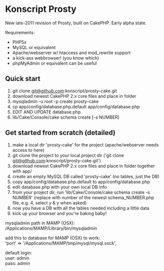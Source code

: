 # Konscript Prosty

New late-2011 revision of Prosty, built on CakePHP. Early alpha state.

Requirements:  
- PHP5x  
- MySQL or equivalent  
- Apache/webserver w/ htaccess and mod_rewrite support  
- a kick-ass webbrowser! (you know which)  
- phpMyAdmin or equivalent can be useful  

## Quick start

1. git clone git@github.com:konscript/prosty-cake.git
2. download newest CakePHP 2.x core files and place in folder
3. mysqladmin -u root -p create prosty-cake
4. cp app/config/database.php.default app/config/database.php
5. EDIT AND UPDATE database.php
6. lib/Cake/Console/cake schema create [-s NUMBER]

## Get started from scratch (detailed)

1. make a local dir 'prosty-cake' for the project (apache/webserver needs access to here)
2. git clone the project to your local project dir ('git clone git@github.com:konscript/prosty-cake.git')
3. download newest CakePHP 2.x core files and place in folder together with app/
4. create an empty MySQL DB called 'prosty-cake' (no tables, just the DB)
5. copy app/config/database.php.default to app/config/database.php
6. edit database.php with your own local DB info
7. from your project dir, run 'lib/Cake/Console/cake schema create -s NUMBER' (replace with number of the newest schema_NUMBER.php file, e.g. 4, select y & y when asked)
8. now you have a DB with all the tables needed including a little data
9. kick up your browser and you're baking baby!

mysqladmin path in MAMP (OSX):  
/Applications/MAMP/Library/bin/mysqladmin

add this to database for MAMP (OSX) to work:  
'port' => '/Applications/MAMP/tmp/mysql/mysql.sock',

default login:  
user: admin  
pass: admin